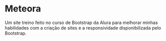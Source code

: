 # Meteora
Um site treino feito no curso de Bootstrap da Alura para melhorar minhas habilidades com a criação de sites e a responsividade disponibilizada pelo Bootstrap.
